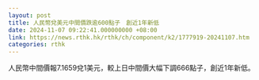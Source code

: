 ```yaml
---
layout: post
title: 人民幣兌美元中間價跌逾600點子　創近1年新低
date: 2024-11-07 09:22:41.000000000 +08:00
link: https://news.rthk.hk/rthk/ch/component/k2/1777919-20241107.htm
categories: rthk
---
```


人民幣中間價報7.1659兌1美元，較上日中間價大幅下調666點子，創近1年新低。
